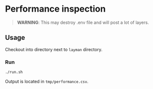 # Performance inspection

> **WARNING**: This may destroy .env file and will post a lot of layers.

## Usage
Checkout into directory next to `layman` directory.

### Run
```bash
./run.sh
```
Output is located in `tmp/performance.csv`.